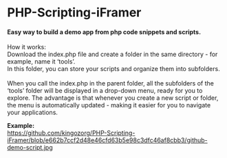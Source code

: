 # PHP-Scripting-iFramer
<h4>Easy way to build a demo app from php code snippets and scripts.</h4>

How it works:<br>
Download the index.php file and create a folder in the same directory - for example, name it ‘tools’. <br>
In this folder, you can store your scripts and organize them into subfolders. <br><br>
When you call the index.php in the parent folder, all the subfolders of the ‘tools’ folder will be displayed in a drop-down menu, ready for you to explore. The advantage is that whenever you create a new script or folder, the menu is automatically updated - making it easier for you to navigate your applications. <br>

<b>Example:</b><br> 
https://github.com/kingozorg/PHP-Scripting-iFramer/blob/e662b7ccf2d48e46cfd63b5e98c3dfc46af8cbb3/github-demo-script.jpg
